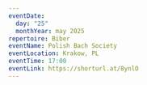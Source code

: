 ```yaml
---
eventDate:
  day: "25"
  monthYear: may 2025
repertoire: Biber
eventName: Polish Bach Society
eventLocation: Krakow, PL
eventTime: 17:00
eventLink: https://shorturl.at/8ynlO
---
```

